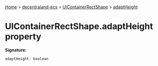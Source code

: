 [Home](./index) &gt; [decentraland-ecs](./decentraland-ecs.md) &gt; [UIContainerRectShape](./decentraland-ecs.uicontainerrectshape.md) &gt; [adaptHeight](./decentraland-ecs.uicontainerrectshape.adaptheight.md)

# UIContainerRectShape.adaptHeight property


**Signature:**
```javascript
adaptHeight: boolean
```
